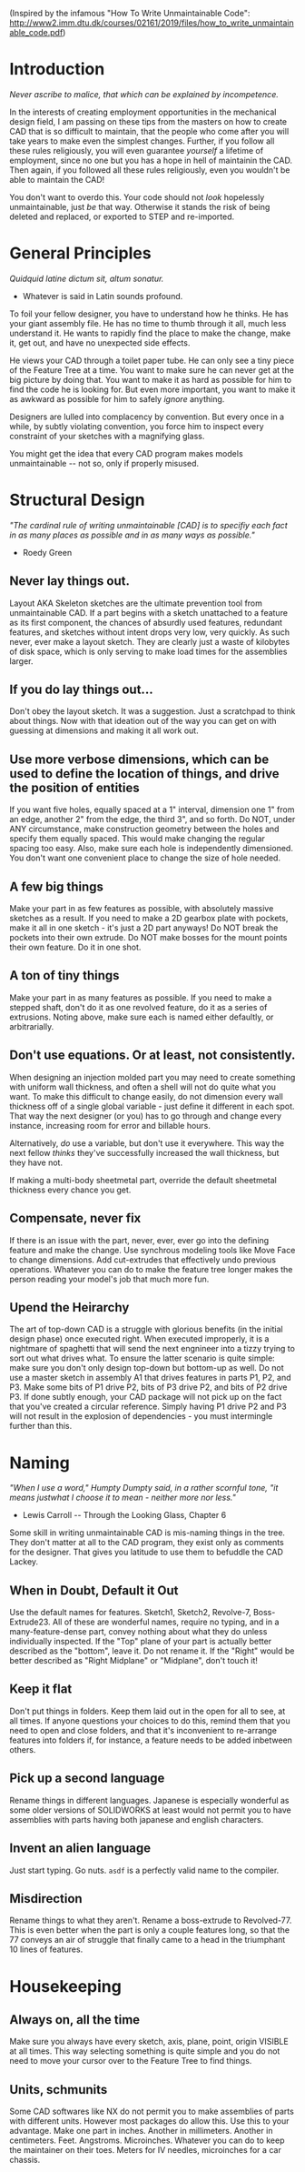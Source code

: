 (Inspired by the infamous "How To Write Unmaintainable Code": http://www2.imm.dtu.dk/courses/02161/2019/files/how_to_write_unmaintainable_code.pdf)

# Introduction

_Never ascribe to malice, that which can be explained by incompetence._

In the interests of creating employment opportunities in the mechanical design field, I am passing on these tips from the masters on how to create CAD that is so difficult to maintain, that the people who come after you will take years to make even the simplest changes. Further, if you follow all these rules religiously, you will even guarantee *yourself* a lifetime of employment, since no one but you has a hope in hell of maintainin the CAD. Then again, if you followed all these rules religiously, even you wouldn't be able to maintain the CAD!

You don't want to overdo this. Your code should not *look* hopelessly unmaintainable, just *be* that way. Otherwise it stands the risk of being deleted and replaced, or exported to STEP and re-imported.

# General Principles

_Quidquid latine dictum sit, altum sonatur._
- Whatever is said in Latin sounds profound.

To foil your fellow designer, you have to understand how he thinks. He has your giant assembly file. He has no time to thumb through it all, much less understand it. He wants to rapidly find the place to make the change, make it, get out, and have no unexpected side effects.

He views your CAD through a toilet paper tube. He can only see a tiny piece of the Feature Tree at a time. You want to make sure he can never get at the big picture by doing that. You want to make it as hard as possible for him to find the code he is looking for. But even more important, you want to make it as awkward as possible for him to safely *ignore* anything.

Designers are lulled into complacency by convention. But every once in a while, by subtly violating convention, you force him to inspect every constraint of your sketches with a magnifying glass.

You might get the idea that every CAD program makes models unmaintainable -- not so, only if properly misused.

# Structural Design

_"The cardinal rule of writing unmaintainable [CAD] is to specifiy each fact in as many places as possible and in as many ways as possible."_
- Roedy Green

## Never lay things out.
Layout AKA Skeleton sketches are the ultimate prevention tool from unmaintainable CAD. If a part begins with a sketch unattached to a feature as its first component, the chances of absurdly used features, redundant features, and sketches without intent drops very low, very quickly. As such never, ever make a layout sketch. They are clearly just a waste of kilobytes of disk space, which is only serving to make load times for the assemblies larger.

## If you do lay things out...
Don't obey the layout sketch. It was a suggestion. Just a scratchpad to think about things. Now with that ideation out of the way you can get on with guessing at dimensions and making it all work out.

## Use more verbose dimensions, which can be used to define the location of things, and drive the position of entities
If you want five holes, equally spaced at a 1" interval, dimension one 1" from an edge, another 2" from the edge, the third 3", and so forth. Do NOT, under ANY circumstance, make construction geometry between the holes and specify them equally spaced. This would make changing the regular spacing too easy. Also, make sure each hole is independently dimensioned. You don't want one convenient place to change the size of hole needed.

## A few big things
Make your part in as few features as possible, with absolutely massive sketches as a result. If you need to make a 2D gearbox plate with pockets, make it all in one sketch - it's just a 2D part anyways! Do NOT break the pockets into their own extrude. Do NOT make bosses for the mount points their own feature. Do it in one shot.

## A ton of tiny things
Make your part in as many features as possible. If you need to make a stepped shaft, don't do it as one revolved feature, do it as a series of extrusions. Noting above, make sure each is named either defaultly, or arbitrarially.

## Don't use equations. Or at least, not consistently.
When designing an injection molded part you may need to create something with uniform wall thickness, and often a shell will not do quite what you want. To make this difficult to change easily, do not dimension every wall thickness off of a single global variable - just define it different in each spot. That way the next designer (or you) has to go through and change every instance, increasing room for error and billable hours.

Alternatively, _do_ use a variable, but don't use it everywhere. This way the next fellow _thinks_ they've successfully increased the wall thickness, but they have not.

If making a multi-body sheetmetal part, override the default sheetmetal thickness every chance you get.

## Compensate, never fix
If there is an issue with the part, never, ever, ever go into the defining feature and make the change. Use synchrous modeling tools like Move Face to change dimensions. Add cut-extrudes that effectively undo previous operations. Whatever you can do to make the feature tree longer makes the person reading your model's job that much more fun.

## Upend the Heirarchy
The art of top-down CAD is a struggle with glorious benefits (in the initial design phase) once executed right. When executed improperly, it is a nightmare of spaghetti that will send the next engnineer into a tizzy trying to sort out what drives what. To ensure the latter scenario is quite simple: make sure you don't only design top-down but bottom-up as well. Do not use a master sketch in assembly A1 that drives features in parts P1, P2, and P3. Make some bits of P1 drive P2, bits of P3 drive P2, and bits of P2 drive P3. If done subtly enough, your CAD package will not pick up on the fact that you've created a circular reference. Simply having P1 drive P2 and P3 will not result in the explosion of dependencies - you must intermingle further than this.

# Naming

_"When I use a word," Humpty Dumpty said, in a rather scornful tone, "it means justwhat I choose it to mean - neither more nor less."_
- Lewis Carroll -- Through the Looking Glass, Chapter 6

Some skill in writing unmaintainable CAD is mis-naming things in the tree. They don't matter at all to the CAD program, they exist only as comments for the designer. That gives you latitude to use them to befuddle the CAD Lackey.

## When in Doubt, Default it Out

Use the default names for features. Sketch1, Sketch2, Revolve-7, Boss-Extrude23. All of these are wonderful names, require no typing, and in a many-feature-dense part, convey nothing about what they do unless individually inspected. If the "Top" plane of your part is actually better described as the "bottom", leave it. Do not rename it. If the "Right" would be better described as "Right Midplane" or "Midplane", don't touch it!

## Keep it flat

Don't put things in folders. Keep them laid out in the open for all to see, at all times. If anyone questions your choices to do this, remind them that you need to open and close folders, and that it's inconvenient to re-arrange features into folders if, for instance, a feature needs to be added inbetween others.

## Pick up a second language

Rename things in different languages. Japanese is especially wonderful as some older versions of SOLIDWORKS at least would not permit you to have assemblies with parts having both japanese and english characters.

## Invent an alien language

Just start typing. Go nuts. `asdf` is a perfectly valid name to the compiler.

## Misdirection

Rename things to what they aren't. Rename a boss-extrude to Revolved-77. This is even better when the part is only a couple features long, so that the 77 conveys an air of struggle that finally came to a head in the triumphant 10 lines of features.

# Housekeeping

## Always on, all the time
Make sure you always have every sketch, axis, plane, point, origin VISIBLE at all times. This way selecting something is quite simple and you do not need to move your cursor over to the Feature Tree to find things.

## Units, schmunits
Some CAD softwares like NX do not permit you to make assemblies of parts with different units. However most packages do allow this. Use this to your advantage. Make one part in inches. Another in millimeters. Another in centimeters. Feet. Angstroms. Microinches. Whatever you can do to keep the maintainer on their toes. Meters for IV needles, microinches for a car chassis.
